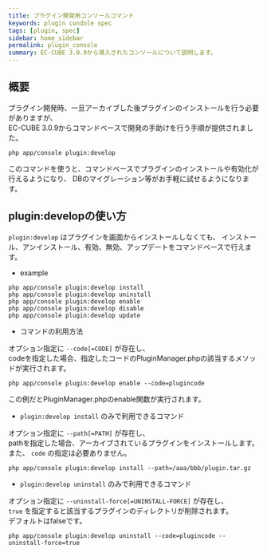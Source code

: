 ```yaml
---
title: プラグイン開発用コンソールコマンド
keywords: plugin condole spec
tags: [plugin, spec]
sidebar: home_sidebar
permalink: plugin_console
summary: EC-CUBE 3.0.9から導入されたコンソールについて説明します。
---
```



## 概要

プラグイン開発時、一旦アーカイブした後プラグインのインストールを行う必要がありますが、  
EC-CUBE 3.0.9からコマンドベースで開発の手助けを行う手順が提供されました。

```
php app/console plugin:develop
```

このコマンドを使うと、コマンドベースでプラグインのインストールや有効化が行えるようになり、
DBのマイグレーション等がお手軽に試せるようになります。


## plugin:developの使い方


```plugin:develop``` はプラグインを画面からインストールしなくても、
インストール、アンインストール、有効、無効、アップデートをコマンドベースで行えます。


* example

```
php app/console plugin:develop install
php app/console plugin:develop uninstall
php app/console plugin:develop enable
php app/console plugin:develop disable
php app/console plugin:develop update
```


* コマンドの利用方法

オプション指定に ```--code[=CODE]``` が存在し、  
codeを指定した場合、指定したコードのPluginManager.phpの該当するメソッドが実行されます。

```
php app/console plugin:develop enable --code=plugincode
```
この例だとPluginManager.phpのenable関数が実行されます。


* ```plugin:develop install``` のみで利用できるコマンド

オプション指定に ```--path[=PATH]``` が存在し、  
pathを指定した場合、アーカイブされているプラグインをインストールします。  
また、 ```code``` の指定は必要ありません。

```
php app/console plugin:develop install --path=/aaa/bbb/plugin.tar.gz
```

* ```plugin:develop uninstall``` のみで利用できるコマンド

オプション指定に ```--uninstall-force[=UNINSTALL-FORCE]``` が存在し、  
```true``` を指定すると該当するプラグインのディレクトリが削除されます。  
デフォルトはfalseです。

```
php app/console plugin:develop uninstall --code=plugincode --uninstall-force=true
```


